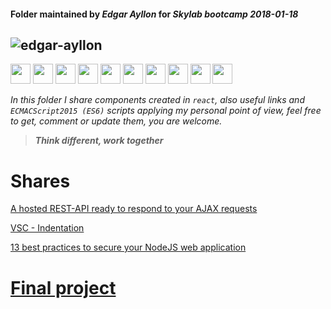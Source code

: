 #### Folder maintained by *Edgar Ayllon* for *Skylab bootcamp 2018-01-18*
![edgar-ayllon](https://www.gravatar.com/avatar/a58508650e692ce0ca2120d1f11b4758.jpg "Edgar Ayllon")
--
<img src='svg/github-original.svg' width='32px'/>
<img src='svg/slack-plain.svg' width='32px'/>
<img src='svg/trello-plain.svg' width='32px'/>
<img src='svg/html5-plain.svg' width='32px'/>
<img src='svg/css3-plain.svg' width='32px'/>
<img src='svg/sass-original.svg' width='32px'/>
<img src='svg/javascript-plain.svg' width='32px'/>
<img src='svg/nodejs-plain.svg' width='32px'/>
<img src='svg/react-original.svg' width='32px'/>
<img src='svg/jasmine-plain.svg' width='32px'/>

 *In this folder I share components created in `react`, also useful links and `ECMACScript2015 (ES6)` scripts applying my personal point of view, feel free to get, comment or update them, you are welcome.*

 >**_Think different, work together_**

# Shares

[A hosted REST-API ready to respond to your AJAX requests](https://reqres.in)

[VSC - Indentation](https://code.visualstudio.com/docs/editor/codebasics#_indentation)

[13 best practices to secure your NodeJS web application](https://nodewebapps.com/2017/01/03/13-security-best-practices-for-your-web-application)

# [Final project](https://github.com/EdgarAyllon/Project)